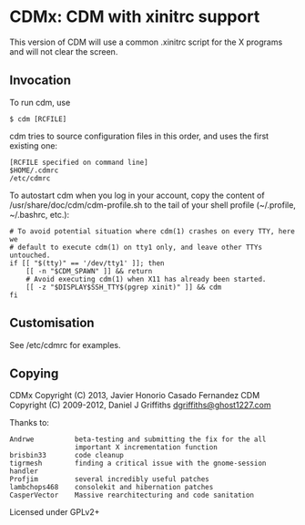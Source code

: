 CDMx: CDM with xinitrc support
==============================

This version of CDM will use a common .xinitrc script for the X programs
and will not clear the screen.

Invocation
----------

To run cdm, use

    $ cdm [RCFILE]

cdm tries to source configuration files in this order, and uses the first
existing one:

    [RCFILE specified on command line]
    $HOME/.cdmrc
    /etc/cdmrc

To autostart cdm when you log in your account, copy the content of
/usr/share/doc/cdm/cdm-profile.sh to the tail of your shell profile (~/.profile,
~/.bashrc, etc.):

    # To avoid potential situation where cdm(1) crashes on every TTY, here we
    # default to execute cdm(1) on tty1 only, and leave other TTYs untouched.
    if [[ "$(tty)" == '/dev/tty1' ]]; then
        [[ -n "$CDM_SPAWN" ]] && return
        # Avoid executing cdm(1) when X11 has already been started.
        [[ -z "$DISPLAY$SSH_TTY$(pgrep xinit)" ]] && cdm
    fi

Customisation
-------------

See /etc/cdmrc for examples.


Copying
-------

CDMx Copyright (C) 2013, Javier Honorio Casado Fernandez
CDM  Copyright (C) 2009-2012, Daniel J Griffiths <dgriffiths@ghost1227.com>

Thanks to:

    Andrwe          beta-testing and submitting the fix for the all
                    important X incrementation function
    brisbin33       code cleanup
    tigrmesh        finding a critical issue with the gnome-session handler
    Profjim         several incredibly useful patches
    lambchops468    consolekit and hibernation patches
    CasperVector    Massive rearchitecturing and code sanitation

Licensed under GPLv2+

